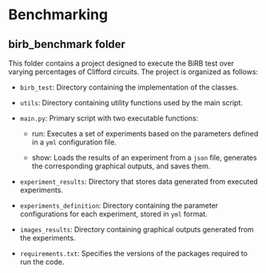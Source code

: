 # Benchmarking

## birb_benchmark folder
This folder contains a project designed to execute the BiRB test over varying
percentages of Clifford circuits. The project is organized as follows:

- `birb_test`: Directory containing the implementation of the classes.

- `utils`: Directory containing utility functions used by the main script.

- `main.py`: Primary script with two executable functions:
    - run: Executes a set of experiments based on the parameters defined in a
            `yml` configuration file.

    - show: Loads the results of an experiment from a `json` file, generates the
    corresponding graphical outputs, and saves them.

- `experiment_results`: Directory that stores data generated from executed
experiments.

- `experiments_definition`: Directory containing the parameter configurations
for each experiment, stored in `yml` format.

- `images_results`: Directory containing graphical outputs generated from the
experiments.

- `requirements.txt`: Specifies the versions of the packages required to run
the code.
